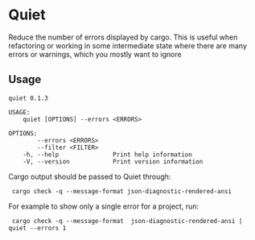 # Quiet

Reduce the number of errors displayed by cargo. This is useful when refactoring or working in some intermediate state
where there are many errors or warnings, which you mostly want to ignore


## Usage

```
quiet 0.1.3

USAGE:
    quiet [OPTIONS] --errors <ERRORS>

OPTIONS:
        --errors <ERRORS>
        --filter <FILTER>
    -h, --help               Print help information
    -V, --version            Print version information
```

Cargo output should be passed to Quiet through:

```
 cargo check -q --message-format json-diagnostic-rendered-ansi
 ```

For example to show only a single error for a project, run:

```
 cargo check -q --message-format  json-diagnostic-rendered-ansi | quiet --errors 1
 ```
